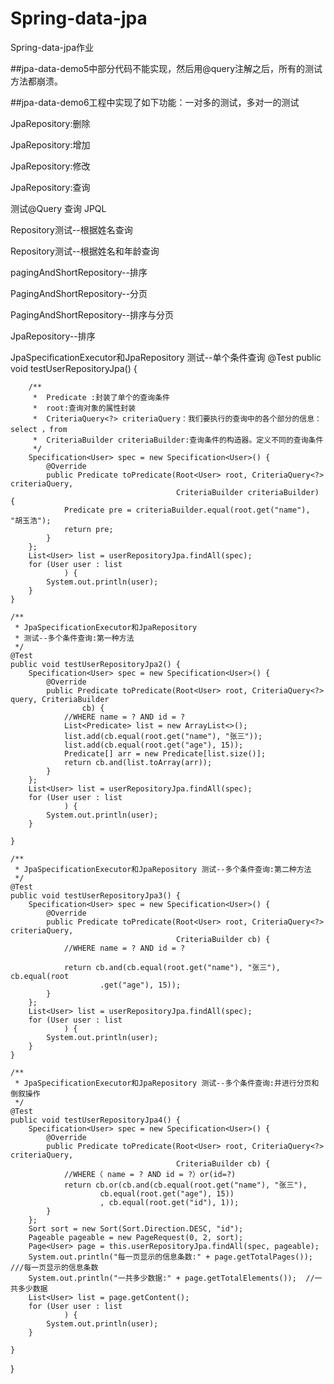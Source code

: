 # Spring-data-jpa
Spring-data-jpa作业

##jpa-data-demo5中部分代码不能实现，然后用@query注解之后，所有的测试方法都崩溃。

##jpa-data-demo6工程中实现了如下功能：一对多的测试，多对一的测试

  JpaRepository:删除
  
  JpaRepository:增加
  
  JpaRepository:修改
  
  JpaRepository:查询
  
  测试@Query 查询 JPQL
  
  Repository测试--根据姓名查询
  
  Repository测试--根据姓名和年龄查询
  
  pagingAndShortRepository--排序
  
  PagingAndShortRepository--分页
  
  PagingAndShortRepository--排序与分页
  
  JpaRepository--排序
  
  JpaSpecificationExecutor和JpaRepository 测试--单个条件查询
      @Test
    public void testUserRepositoryJpa() {
        
        /**
         *  Predicate :封装了单个的查询条件
         *  root:查询对象的属性封装
         *  CriteriaQuery<?> criteriaQuery：我们要执行的查询中的各个部分的信息：select ，from
         *  CriteriaBuilder criteriaBuilder:查询条件的构造器。定义不同的查询条件
         */
        Specification<User> spec = new Specification<User>() {
            @Override
            public Predicate toPredicate(Root<User> root, CriteriaQuery<?> criteriaQuery,
                                         CriteriaBuilder criteriaBuilder) {
                Predicate pre = criteriaBuilder.equal(root.get("name"), "胡玉浩");
                return pre;
            }
        };
        List<User> list = userRepositoryJpa.findAll(spec);
        for (User user : list
                ) {
            System.out.println(user);
        }
    }
    
    /**
     * JpaSpecificationExecutor和JpaRepository
     * 测试--多个条件查询:第一种方法
     */
    @Test
    public void testUserRepositoryJpa2() {
        Specification<User> spec = new Specification<User>() {
            @Override
            public Predicate toPredicate(Root<User> root, CriteriaQuery<?> query, CriteriaBuilder
                    cb) {
                //WHERE name = ? AND id = ?
                List<Predicate> list = new ArrayList<>();
                list.add(cb.equal(root.get("name"), "张三"));
                list.add(cb.equal(root.get("age"), 15));
                Predicate[] arr = new Predicate[list.size()];
                return cb.and(list.toArray(arr));
            }
        };
        List<User> list = userRepositoryJpa.findAll(spec);
        for (User user : list
                ) {
            System.out.println(user);
        }
        
    }
    
    /**
     * JpaSpecificationExecutor和JpaRepository 测试--多个条件查询:第二种方法
     */
    @Test
    public void testUserRepositoryJpa3() {
        Specification<User> spec = new Specification<User>() {
            @Override
            public Predicate toPredicate(Root<User> root, CriteriaQuery<?> criteriaQuery,
                                         CriteriaBuilder cb) {
                //WHERE name = ? AND id = ?

                return cb.and(cb.equal(root.get("name"), "张三"), cb.equal(root
                        .get("age"), 15));
            }
        };
        List<User> list = userRepositoryJpa.findAll(spec);
        for (User user : list
                ) {
            System.out.println(user);
        }
    }
    
    /**
     * JpaSpecificationExecutor和JpaRepository 测试--多个条件查询:并进行分页和倒叙操作
     */
    @Test
    public void testUserRepositoryJpa4() {
        Specification<User> spec = new Specification<User>() {
            @Override
            public Predicate toPredicate(Root<User> root, CriteriaQuery<?> criteriaQuery,
                                         CriteriaBuilder cb) {
                //WHERE（ name = ? AND id = ?）or(id=?)
                return cb.or(cb.and(cb.equal(root.get("name"), "张三"),
                        cb.equal(root.get("age"), 15))
                        , cb.equal(root.get("id"), 1));
            }
        };
        Sort sort = new Sort(Sort.Direction.DESC, "id");
        Pageable pageable = new PageRequest(0, 2, sort);
        Page<User> page = this.userRepositoryJpa.findAll(spec, pageable);
        System.out.println("每一页显示的信息条数:" + page.getTotalPages());  ///每一页显示的信息条数
        System.out.println("一共多少数据:" + page.getTotalElements());  //一共多少数据
        List<User> list = page.getContent();
        for (User user : list
                ) {
            System.out.println(user);
        }
        
    }
}

            
